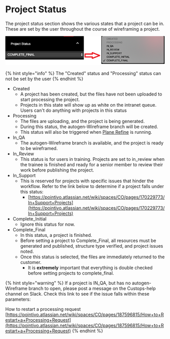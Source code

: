 # Project Status

The project status section shows the various states that a project can be in. These are set by the user throughout the course of wireframing a project. 

![](../.gitbook/assets/project-status.png)

{% hint style="info" %}
The "Created" status and "Processing" status can not be set by the user
{% endhint %}

* Created
  * A project has been created, but the files have not been uploaded to start processing the project.
  * Projects in this state will show up as white on the intranet queue. Users can't do anything with projects in this status
* Processing
  * The files are uploading, and the project is being generated.
  * During this status, the autogen-Wireframe branch will be created.
  * This status will also be triggered when [Plane Refine](../tools/wireframe-tools/wireframe/plane-refine.md) is running.
* In\_QA
  * The autogen-Wireframe branch is available, and the project is ready to be wireframed.
* In\_Review
  * This status is for users in training. Projects are set to in\_review when the trainee is finished and ready for a senior member to review their work before publishing the project.
* In\_Support
  * This is reserved for projects with specific issues that hinder the workflow. Refer to the link below to determine if a project falls under this status:
    * [https://pointivo.atlassian.net/wiki/spaces/CO/pages/170229773/In+Support+Projects](https://pointivo.atlassian.net/wiki/spaces/CO/pages/170229773/In+Support+Projects)
* Complete\_Initial
  * Ignore this status for now.
* Complete\_Final
  * In this status, a project is finished. 
  * Before setting a project to Complete\_Final, all resources must be generated and published, structure type verified, and project issues noted.
  * Once this status is selected, the files are immediately returned to the customer.
    * It is **extremely** important that everything is double checked before setting projects to complete\_final.

{% hint style="warning" %}
If a project is IN\_QA, but has no autogen-Wireframe branch to open, please post a message on the Custops-help channel on Slack. Check this link to see if the issue falls within these parameters:

How to restart a processing request [https://pointivo.atlassian.net/wiki/spaces/CO/pages/187596815/How+to+Restart+a+Processing+Request](https://pointivo.atlassian.net/wiki/spaces/CO/pages/187596815/How+to+Restart+a+Processing+Request)
{% endhint %}



